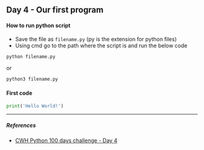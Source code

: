 ## Day 4 - Our first program

#### How to run python script

- Save the file as `filename.py` (py is the extension for python files)
- Using cmd go to the path where the script is and run the below code
```bash
python filename.py
```
or
```bash
python3 filename.py
```

#### First code

```python
print('Hello World!')
```

---

##### References
- [CWH Python 100 days challenge - Day 4](https://youtu.be/7IWOYhfAcVg?list=PLu0W_9lII9agwh1XjRt242xIpHhPT2llg)